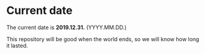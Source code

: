 # Current date

The current date is **2019.12.31.** (YYYY.MM.DD.)

This repository will be good when the world ends, so we will know how long it lasted.